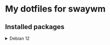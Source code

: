 # My dotfiles for swaywm

## Installed packages
  <details>
  <summary>Debian 12</summary>
    
1.  Install packages
  
    ```bash
    sudo apt install grim slurp nsxiv mpv pcmanfm-qt librewolf xfce4-terminal nextcloud-desktop 
    ```


  </details>
